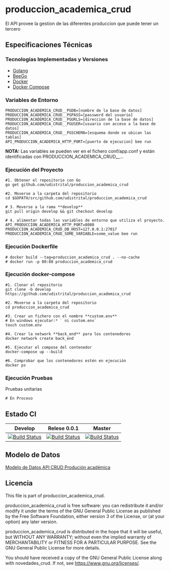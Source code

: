 # produccion_academica_crud
El API provee la gestion de las diferentes produccion que puede tener un tercero


## Especificaciones Técnicas

### Tecnologías Implementadas y Versiones
* [Golang](https://github.com/udistrital/introduccion_oas/blob/master/instalacion_de_herramientas/golang.md)
* [BeeGo](https://github.com/udistrital/introduccion_oas/blob/master/instalacion_de_herramientas/beego.md)
* [Docker](https://docs.docker.com/engine/install/ubuntu/)
* [Docker Compose](https://docs.docker.com/compose/)

### Variables de Entorno
```shell
PRODUCCION_ACADEMICA_CRUD__PGDB=[nombre de la base de datos]
PRODUCCION_ACADEMICA_CRUD__PGPASS=[password del usuario]
PRODUCCION_ACADEMICA_CRUD__PGURLS=[direccion de la base de datos]
PRODUCCION_ACADEMICA_CRUD__PGUSER=[usuario con acceso a la base de datos]
PRODUCCION_ACADEMICA_CRUD__PGSCHEMA=[esquema donde se ubican las tablas]
API_PRODUCCION_ACADEMICA_HTTP_PORT=[puerto de ejecucion] bee run
```

**NOTA:** Las variables se pueden ver en el fichero conf/app.conf y están identificadas con PRODUCCION_ACADEMICA_CRUD__...

### Ejecución del Proyecto
```shell
#1. Obtener el repositorio con Go
go get github.com/udistrital/produccion_academica_crud

#2. Moverse a la carpeta del repositorio
cd $GOPATH/src/github.com/udistrital/produccion_academica_crud

# 3. Moverse a la rama **develop**
git pull origin develop && git checkout develop

# 4. alimentar todas las variables de entorno que utiliza el proyecto.
API_PRODUCCION_ACADEMICA_HTTP_PORT=8080 PRODUCCION_ACADEMICA_CRUD_DB_HOST=127.0.0.1:27017 PRODUCCION_ACADEMICA_CRUD_SOME_VARIABLE=some_value bee run
```

### Ejecución Dockerfile
```shell
# docker build --tag=produccion_academica_crud . --no-cache
# docker run -p 80:80 produccion_academica_crud
```

### Ejecución docker-compose
```shell
#1. Clonar el repositorio
git clone -b develop https://github.com/udistrital/produccion_academica_crud

#2. Moverse a la carpeta del repositorio
cd produccion_academica_crud

#3. Crear un fichero con el nombre **custom.env**
# En windows ejecutar:* ` ni custom.env`
touch custom.env

#4. Crear la network **back_end** para los contenedores
docker network create back_end

#5. Ejecutar el compose del contenedor
docker-compose up --build

#6. Comprobar que los contenedores estén en ejecución
docker ps
```

### Ejecución Pruebas

Pruebas unitarias
```shell
# En Proceso
```
## Estado CI

| Develop | Relese 0.0.1 | Master |
| -- | -- | -- |
| [![Build Status](https://hubci.portaloas.udistrital.edu.co/api/badges/udistrital/produccion_academica_crud/status.svg?ref=refs/heads/develop)](https://hubci.portaloas.udistrital.edu.co/udistrital/produccion_academica_crud) | [![Build Status](https://hubci.portaloas.udistrital.edu.co/api/badges/udistrital/produccion_academica_crud/status.svg?ref=refs/heads/release/0.0.1)](https://hubci.portaloas.udistrital.edu.co/udistrital/produccion_academica_crud) | [![Build Status](https://hubci.portaloas.udistrital.edu.co/api/badges/udistrital/produccion_academica_crud/status.svg)](https://hubci.portaloas.udistrital.edu.co/udistrital/produccion_academica_crud) |


## Modelo de Datos
[Modelo de Datos API CRUD Produción académica](https://user-images.githubusercontent.com/44172561/102785218-98db4280-436b-11eb-845b-e41dbb1011ec.png)


## Licencia

This file is part of produccion_academica_crud.

produccion_academica_crud is free software: you can redistribute it and/or modify it under the terms of the GNU General Public License as published by the Free Software Foundation, either version 3 of the License, or (at your option) any later version.

produccion_academica_crud is distributed in the hope that it will be useful, but WITHOUT ANY WARRANTY; without even the implied warranty of MERCHANTABILITY or FITNESS FOR A PARTICULAR PURPOSE. See the GNU General Public License for more details.

You should have received a copy of the GNU General Public License along with novedades_crud. If not, see https://www.gnu.org/licenses/.